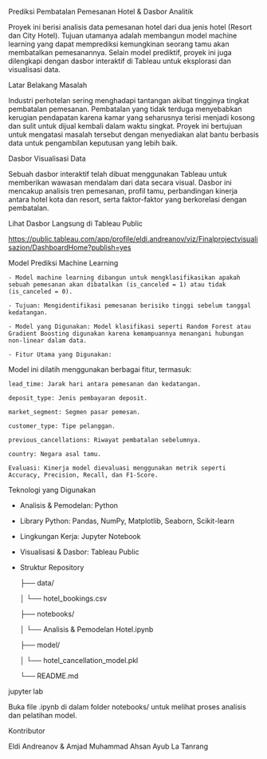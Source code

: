 Prediksi Pembatalan Pemesanan Hotel & Dasbor Analitik

Proyek ini berisi analisis data pemesanan hotel dari dua jenis hotel (Resort dan City Hotel). Tujuan utamanya adalah membangun model machine learning yang dapat memprediksi kemungkinan seorang tamu akan membatalkan pemesanannya. Selain model prediktif, proyek ini juga dilengkapi dengan dasbor interaktif di Tableau untuk eksplorasi dan visualisasi data.

Latar Belakang Masalah

Industri perhotelan sering menghadapi tantangan akibat tingginya tingkat pembatalan pemesanan. Pembatalan yang tidak terduga menyebabkan kerugian pendapatan karena kamar yang seharusnya terisi menjadi kosong dan sulit untuk dijual kembali dalam waktu singkat. Proyek ini bertujuan untuk mengatasi masalah tersebut dengan menyediakan alat bantu berbasis data untuk pengambilan keputusan yang lebih baik.

Dasbor Visualisasi Data

Sebuah dasbor interaktif telah dibuat menggunakan Tableau untuk memberikan wawasan mendalam dari data secara visual. Dasbor ini mencakup analisis tren pemesanan, profil tamu, perbandingan kinerja antara hotel kota dan resort, serta faktor-faktor yang berkorelasi dengan pembatalan.

Lihat Dasbor Langsung di Tableau Public

https://public.tableau.com/app/profile/eldi.andreanov/viz/Finalprojectvisualisazion/DashboardHome?publish=yes

 Model Prediksi Machine Learning

    - Model machine learning dibangun untuk mengklasifikasikan apakah sebuah pemesanan akan dibatalkan (is_canceled = 1) atau tidak (is_canceled = 0).

    - Tujuan: Mengidentifikasi pemesanan berisiko tinggi sebelum tanggal kedatangan.

    - Model yang Digunakan: Model klasifikasi seperti Random Forest atau Gradient Boosting digunakan karena kemampuannya menangani hubungan non-linear dalam data.

    - Fitur Utama yang Digunakan:

Model ini dilatih menggunakan berbagai fitur, termasuk:
  
    lead_time: Jarak hari antara pemesanan dan kedatangan.
    
    deposit_type: Jenis pembayaran deposit.
    
    market_segment: Segmen pasar pemesan.
    
    customer_type: Tipe pelanggan.
    
    previous_cancellations: Riwayat pembatalan sebelumnya.
    
    country: Negara asal tamu.
    
    Evaluasi: Kinerja model dievaluasi menggunakan metrik seperti Accuracy, Precision, Recall, dan F1-Score.

Teknologi yang Digunakan

  - Analisis & Pemodelan: Python
    
  - Library Python: Pandas, NumPy, Matplotlib, Seaborn, Scikit-learn

  - Lingkungan Kerja: Jupyter Notebook

  - Visualisasi & Dasbor: Tableau Public

  - Struktur Repository

    ├── data/

    │    └── hotel_bookings.csv

    ├── notebooks/

    │    └── Analisis & Pemodelan Hotel.ipynb

    ├── model/

    │    └── hotel_cancellation_model.pkl

    └── README.md

jupyter lab
  
Buka file .ipynb di dalam folder notebooks/ untuk melihat proses analisis dan pelatihan model.


Kontributor
  
Eldi Andreanov & Amjad Muhammad Ahsan Ayub La Tanrang
